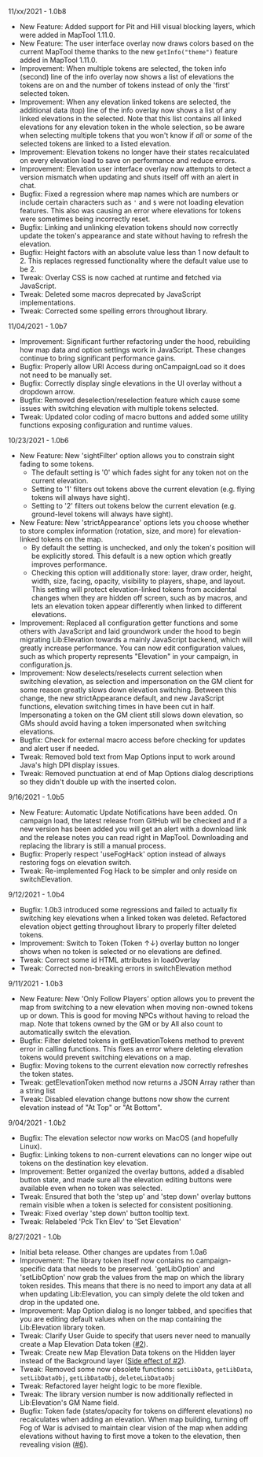 11/xx/2021 - 1.0b8

- New Feature: Added support for Pit and Hill visual blocking layers, which were added in MapTool 1.11.0.
- New Feature: The user interface overlay now draws colors based on the current MapTool theme thanks to the new `getInfo("theme")` feature added in MapTool 1.11.0.
- Improvement: When multiple tokens are selected, the token info (second) line of the info overlay now shows a list of elevations the tokens are on and the number of tokens instead of only the 'first' selected token.
- Improvement: When any elevation linked tokens are selected, the additional data (top) line of the info overlay now shows a list of any linked elevations in the selected. Note that this list contains all linked elevations for any elevation token in the whole selection, so be aware when selecting multiple tokens that you won't know if *all* or *some* of the selected tokens are linked to a listed elevation.
- Improvement: Elevation tokens no longer have their states recalculated on every elevation load to save on performance and reduce errors.
- Improvement: Elevation user interface overlay now attempts to detect a version mismatch when updating and shuts itself off with an alert in chat.
- Bugfix: Fixed a regression where map names which are numbers or include certain characters such as `'` and `$` were not loading elevation features. This also was causing an error where elevations for tokens were sometimes being incorrectly reset.
- Bugfix: Linking and unlinking elevation tokens should now correctly update the token's appearance and state without having to refresh the elevation.
- Bugfix: Height factors with an absolute value less than 1 now default to 2. This replaces regressed functionality where the default value use to be 2.
- Tweak: Overlay CSS is now cached at runtime and fetched via JavaScript.
- Tweak: Deleted some macros deprecated by JavaScript implementations.
- Tweak: Corrected some spelling errors throughout library.

11/04/2021 - 1.0b7

* Improvement: Significant further refactoring under the hood, rebuilding how map data and option settings work in JavaScript. These changes continue to bring significant performance gains.
* Bugfix: Properly allow URI Access during onCampaignLoad so it does not need to be manually set.
* Bugfix: Correctly display single elevations in the UI overlay without a dropdown arrow.
* Bugfix: Removed deselection/reselection feature which cause some issues with switching elevation with multiple tokens selected.
* Tweak: Updated color coding of macro buttons and added some utility functions exposing configuration and runtime values.

10/23/2021 - 1.0b6

* New Feature: New 'sightFilter' option allows you to constrain sight fading to some tokens. 
  * The default setting is '0' which fades sight for any token not on the current elevation.
  * Setting to '1' filters out tokens above the current elevation (e.g. flying tokens will always have sight).
  * Setting to '2' filters out tokens below the current elevation (e.g. ground-level tokens will always have sight).
* New Feature: New 'strictAppearance' options lets you choose whether to store complex information (rotation, size, and more) for elevation-linked tokens on the map. 
  * By default the setting is unchecked, and only the token's position will be explicitly stored. This default is a new option which greatly improves performance.
  * Checking this option will additionally store: layer, draw order, height, width, size, facing, opacity, visibility to players, shape, and layout. This setting will protect elevation-linked tokens from accidental changes when they are hidden off screen, such as by macros, and lets an elevation token appear differently when linked to different elevations.
* Improvement: Replaced all configuration getter functions and some others with JavaScript and laid groundwork under the hood to begin migrating Lib:Elevation towards a mainly JavaScript backend, which will greatly increase performance. You can now edit configuration values, such as which property represents "Elevation" in your campaign, in configuration.js.
* Improvement: Now deselects/reselects current selection when switching elevation, as selection and impersonation on the GM client for some reason greatly slows down elevation switching. Between this change, the new strictAppearance default, and new JavaScript functions, elevation switching times in have been cut in half. Impersonating a token on the GM client still slows down elevation, so GMs should avoid having a token impersonated when switching elevations.
* Bugfix: Check for external macro access before checking for updates and alert user if needed.
* Tweak: Removed bold text from Map Options input to work around Java's high DPI display issues.
* Tweak: Removed punctuation at end of Map Options dialog descriptions so they didn't double up with the inserted colon.

9/16/2021 - 1.0b5

* New Feature: Automatic Update Notifications have been added. On campaign load, the latest release from GitHub will be checked and if a new version has been added you will get an alert with a download link and the release notes you can read right in MapTool. Downloading and replacing the library is still a manual process.
* Bugfix: Properly respect 'useFogHack' option instead of always restoring fogs on elevation switch.
* Tweak: Re-implemented Fog Hack to be simpler and only reside on switchElevation.

9/12/2021 - 1.0b4

* Bugfix: 1.0b3 introduced some regressions and failed to actually fix switching key elevations when a linked token was deleted. Refactored elevation object getting throughout library to properly filter deleted tokens.
* Improvement: Switch to Token (Token ↑↓) overlay button no longer shows when no token is selected or no elevations are defined.
* Tweak: Correct some id HTML attributes in loadOverlay
* Tweak: Corrected non-breaking errors in switchElevation method

9/11/2021 - 1.0b3

* New Feature: New 'Only Follow Players' option allows you to prevent the map from switching to a new elevation when moving non-owned tokens up or down. This is good for moving NPCs without having to reload the map. Note that tokens owned by the GM or by All also count to automatically switch the elevation.
* Bugfix: Filter deleted tokens in getElevationTokens method to prevent error in calling functions. This fixes an error where deleting elevation tokens would prevent switching elevations on a map.
* Bugfix: Moving tokens to the current elevation now correctly refreshes the token states.
* Tweak: getElevationToken method now returns a JSON Array rather than a string list
* Tweak: Disabled elevation change buttons now show the current elevation instead of "At Top" or "At Bottom".

9/04/2021 - 1.0b2

* Bugfix: The elevation selector now works on MacOS (and hopefully Linux).
* Bugfix: Linking tokens to non-current elevations can no longer wipe out tokens on the destination key elevation.
* Improvement: Better organized the overlay buttons, added a disabled button state, and made sure all the elevation editing buttons were available even when no token was selected.
* Tweak: Ensured that both the 'step up' and 'step down' overlay buttons remain visible when a token is selected for consistent positioning. 
* Tweak: Fixed overlay 'step down' button tooltip text.
* Tweak: Relabeled 'Pck Tkn Elev' to 'Set Elevation'

8/27/2021 - 1.0b

* Initial beta release. Other changes are updates from 1.0a6
* Improvement: The library token itself now contains no campaign-specific data that needs to be preserved. 'getLibOption' and 'setLibOption' now grab the values from the map on which the library token resides. This means that there is no need to import any data at all when updating Lib:Elevation, you can simply delete the old token and drop in the updated one.
* Improvement: Map Option dialog is no longer tabbed, and specifies that you are editing default values when on the map containing the Lib:Elevation library token.
* Tweak: Clarify User Guide to specify that users never need to manually create a Map Elevation Data token ([#2](https://github.com/melek/lib_elevation/issues/2)).
* Tweak: Create new Map Elevation Data tokens on the Hidden layer instead of the Background layer ([Side effect of #2](https://github.com/melek/lib_elevation/issues/2)).
* Tweak: Removed some now obsolete functions: `setLibData`, `getLibData`, `setLibDataObj`, `getLibDataObj`, `deleteLibDataObj`
* Tweak: Refactored layer height logic to be more flexible.
* Tweak: The library version number is now additionally reflected in Lib:Elevation's GM Name field.
* Bugfix: Token fade (states/opacity for tokens on different elevations) no recalculates when adding an elevation. When map building, turning off Fog of War is advised to maintain clear vision of the map when adding elevations without having to first move a token to the elevation, then revealing vision ([#6](https://github.com/melek/lib_elevation/issues/6)).
